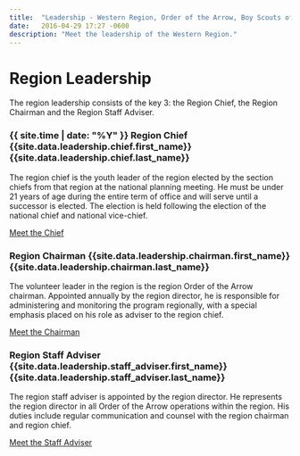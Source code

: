 ```yaml
---
title:  "Leadership - Western Region, Order of the Arrow, Boy Scouts of America"
date:   2016-04-29 17:27 -0600
description: "Meet the leadership of the Western Region."
---
```


# Region Leadership

The region leadership consists of the key 3: the Region Chief, the Region Chairman and the Region Staff Adviser.

### {{ site.time | date: "%Y" }} Region Chief {{site.data.leadership.chief.first_name}} {{site.data.leadership.chief.last_name}}

The region chief is the youth leader of the region elected by the section chiefs from that region at the national planning meeting. He must be under 21 years of age during the entire term of office and will serve until a successor is elected. The election is held following the election of the national chief and national vice-chief.

<a href="{{ site.baseurl }}leadership/chief" class="btn btn-default">Meet the Chief</a>

### Region Chairman {{site.data.leadership.chairman.first_name}} {{site.data.leadership.chairman.last_name}}

The volunteer leader in the region is the region Order of the Arrow chairman. Appointed annually by the region director, he is responsible for administering and monitoring the program regionally, with a special emphasis placed on his role as adviser to the region chief.

<a href="{{ site.baseurl }}leadership/region-chairman" class="btn btn-default">Meet the Chairman</a>

### Region Staff Adviser {{site.data.leadership.staff_adviser.first_name}} {{site.data.leadership.staff_adviser.last_name}}

The region staff adviser is appointed by the region director. He represents the region director in all Order of the Arrow operations within the region. His duties include regular communication and counsel with the region chairman and region chief.

<a href="{{ site.baseurl }}leadership/region-staff-adviser" class="btn btn-default">Meet the Staff Adviser</a>